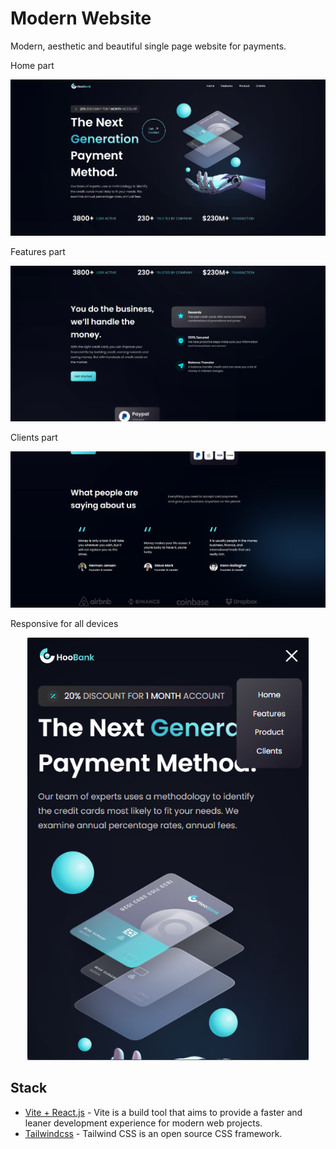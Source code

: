 # Modern Website
Modern, aesthetic and beautiful single page website for payments.

Home part

<img width='850px' src='./public/docs/1.png'/>

Features part

<img width='850px' src='./public/docs/2.png'/>

Clients part

<img width='850px' src='./public/docs/3.png'/>

Responsive for all devices
<p align="center">
  <img width='450px' src='./public/docs/4.png'/>
<p/>

## Stack
- [Vite + React.js](https://vitejs.dev/guide/) - Vite is a build tool that aims to provide a faster and leaner development experience for modern web projects. 
- [Tailwindcss](https://tailwindcss.com/) - Tailwind CSS is an open source CSS framework.
